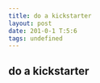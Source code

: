 ```yaml
---
title: do a kickstarter
layout: post
date: 201-0-1 T:5:6
tags: undefined
---
```

## do a kickstarter

